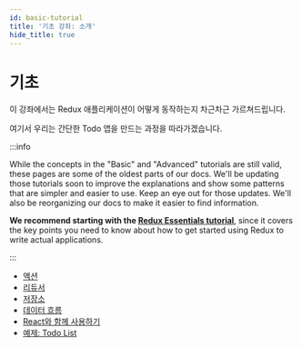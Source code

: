 ```yaml
---
id: basic-tutorial
title: '기초 강좌: 소개'
hide_title: true
---
```


# 기초

이 강좌에서는 Redux 애플리케이션이 어떻게 동작하는지 차근차근 가르쳐드립니다.

여기서 우리는 간단한 Todo 앱을 만드는 과정을 따라가겠습니다.

:::info

While the concepts in the "Basic" and "Advanced" tutorials are still valid, these pages are some of the oldest parts of our docs. We'll be updating those tutorials soon to improve the explanations and show some patterns that are simpler and easier to use. Keep an eye out for those updates. We'll also be reorganizing our docs to make it easier to find information.

**We recommend starting with the [Redux Essentials tutorial](../tutorials/essentials/part-1-overview-concepts)**, since it covers the key points you need to know about how to get started using Redux to write actual applications.

:::

- [액션](Actions.md)
- [리듀서](Reducers.md)
- [저장소](Store.md)
- [데이터 흐름](DataFlow.md)
- [React와 함께 사용하기](UsageWithReact.md)
- [예제: Todo List](ExampleTodoList.md)
